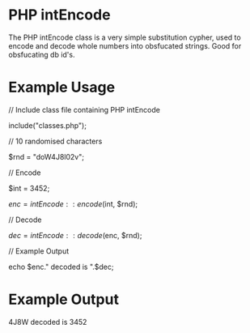 # PHP intEncode
The PHP intEncode class is a very simple substitution cypher, used to encode and decode whole numbers into obsfucated strings. Good for obsfucating db id's.

# Example Usage
// Include class file containing PHP intEncode

include("classes.php");


// 10 randomised characters 

$rnd = "doW4J8l02v";


// Encode

$int = 3452;

$enc = intEncode::encode($int, $rnd);


// Decode

$dec = intEncode::decode($enc, $rnd);


// Example Output

echo $enc." decoded is ".$dec;

# Example Output
4J8W decoded is 3452

